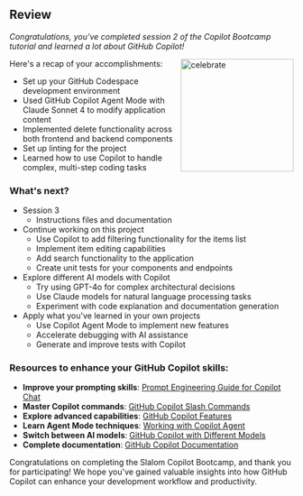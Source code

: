 ## Review

_Congratulations, you've completed session 2 of the Copilot Bootcamp tutorial and learned a lot about GitHub Copilot!_

<img src="https://octodex.github.com/images/jetpacktocat.png" alt=celebrate width=200 align=right>

Here's a recap of your accomplishments:

- Set up your GitHub Codespace development environment
- Used GitHub Copilot Agent Mode with Claude Sonnet 4 to modify application content
- Implemented delete functionality across both frontend and backend components
- Set up linting for the project
- Learned how to use Copilot to handle complex, multi-step coding tasks

### What's next?

- Session 3
  - Instructions files and documentation
- Continue working on this project
  - Use Copilot to add filtering functionality for the items list
  - Implement item editing capabilities
  - Add search functionality to the application
  - Create unit tests for your components and endpoints
- Explore different AI models with Copilot
  - Try using GPT-4o for complex architectural decisions
  - Use Claude models for natural language processing tasks
  - Experiment with code explanation and documentation generation
- Apply what you've learned in your own projects
  - Use Copilot Agent Mode to implement new features
  - Accelerate debugging with AI assistance
  - Generate and improve tests with Copilot

### Resources to enhance your GitHub Copilot skills:

- **Improve your prompting skills**: [Prompt Engineering Guide for Copilot Chat](https://docs.github.com/en/copilot/using-github-copilot/copilot-chat/prompt-engineering-for-copilot-chat)
- **Master Copilot commands**: [GitHub Copilot Slash Commands](https://docs.github.com/en/copilot/using-github-copilot/copilot-chat/github-copilot-chat-cheat-sheet?tool=vscode)
- **Explore advanced capabilities**: [GitHub Copilot Features](https://docs.github.com/en/copilot/about-github-copilot/github-copilot-features)
- **Learn Agent Mode techniques**: [Working with Copilot Agent](https://docs.github.com/en/copilot/using-github-copilot/copilot-agent/working-with-agent)
- **Switch between AI models**: [GitHub Copilot with Different Models](https://docs.github.com/en/copilot/using-github-copilot/copilot-chat/using-github-copilot-chat#selecting-a-different-model)
- **Complete documentation**: [GitHub Copilot Documentation](https://docs.github.com/en/copilot)

Congratulations on completing the Slalom Copilot Bootcamp, and thank you for participating! We hope you've gained valuable insights into how GitHub Copilot can enhance your development workflow and productivity.